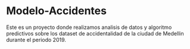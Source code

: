 # Modelo-Accidentes
Este es un proyecto donde realizamos analisis de datos y algoritmo predictivos sobre los dataset de accidentalidad de la ciudad de Medellin durante el periodo 2019.
